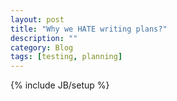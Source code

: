 ```yaml
---
layout: post
title: "Why we HATE writing plans?"
description: ""
category: Blog
tags: [testing, planning]
---
```

{% include JB/setup %}
